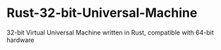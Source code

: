 # Rust-32-bit-Universal-Machine
32-bit Virtual Universal Machine written in Rust, compatible with 64-bit hardware
